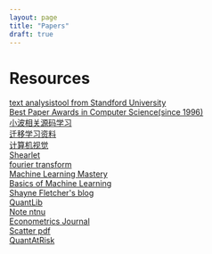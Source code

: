 ```yaml
---
layout: page
title: "Papers"
draft: true
---
```



Resources
=========

[text analysistool from Standford University](http://www.etcml.com/)<br/>
[Best Paper Awards in Computer Science(since 1996)](http://jeffhuang.com/best_paper_awards.html)<br/>
[小波相关源码学习](http://www.csee.wvu.edu/~xinl/source.html)<br/>
[迁移学习资料](http://www.cse.ust.hk/TL/)<br/>
[计算机视觉](http://www.cvchina.info/)<br/>
[Shearlet](http://www.shearlab.org)<br/>
[fourier transform](http://see.stanford.edu/see/courseInfo.aspx?coll=84d174c2-d74f-493d-92ae-c3f45c0ee091)<br/>
[Machine Learning Mastery](http://machinelearningmastery.com/bootstrapping-machine-learning-book-review)<br/>
[Basics of Machine Learning](http://homepages.inf.ed.ac.uk/vlavrenk/iaml.html)<br/>
[Shayne Fletcher's blog](http://shayne-fletcher.blogspot.com/)<br/>
[QuantLib](http://quantlib.org/docs.shtml#qlws13)<br/>
[Note ntnu](http://www.csie.ntnu.edu.tw/~u91029/index.html)<br/>
[Econometrics Journal](http://www.feweb.vu.nl/econometriclinks/software.html)<br/>
[Scatter pdf](http://www.itsoc.org/resources/media/isit-2013-istanbul/MallatISIT2013.pdf)<br/>
[QuantAtRisk](http://www.quantatrisk.com/)<br/>


